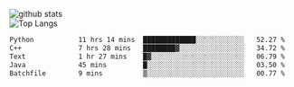 ![github stats](https://github-readme-stats.vercel.app/api?username=AndreFerreira5&show_icons=true&theme=dark&count_private=true)
<br>
![Top Langs](https://github-readme-stats.vercel.app/api/top-langs/?username=AndreFerreira5&layout=compact&theme=dark)
<br>
<!--START_SECTION:waka-->

```txt
Python           11 hrs 14 mins  █████████████░░░░░░░░░░░░   52.27 %
C++              7 hrs 28 mins   ████████▓░░░░░░░░░░░░░░░░   34.72 %
Text             1 hr 27 mins    █▓░░░░░░░░░░░░░░░░░░░░░░░   06.79 %
Java             45 mins         █░░░░░░░░░░░░░░░░░░░░░░░░   03.50 %
Batchfile        9 mins          ▒░░░░░░░░░░░░░░░░░░░░░░░░   00.77 %
```

<!--END_SECTION:waka-->
